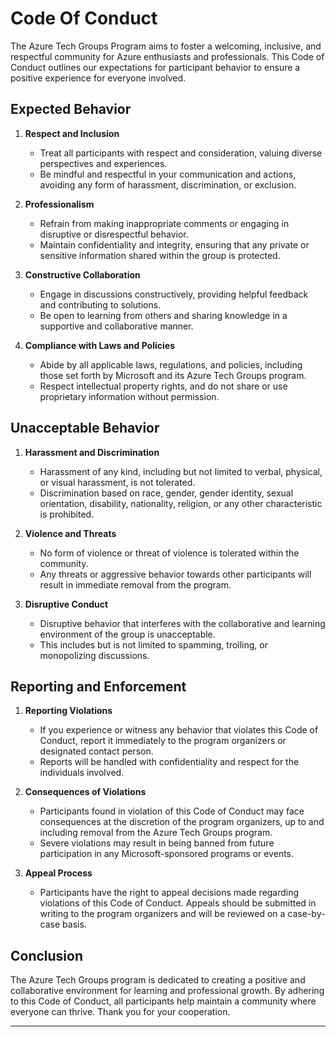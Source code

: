 # Code Of Conduct

The Azure Tech Groups Program aims to foster a welcoming, inclusive, and respectful community for Azure enthusiasts and professionals. This Code of Conduct outlines our expectations for participant behavior to ensure a positive experience for everyone involved.

## Expected Behavior

1. **Respect and Inclusion**
   - Treat all participants with respect and consideration, valuing diverse perspectives and experiences.
   - Be mindful and respectful in your communication and actions, avoiding any form of harassment, discrimination, or exclusion.

2. **Professionalism**
   - Refrain from making inappropriate comments or engaging in disruptive or disrespectful behavior.
   - Maintain confidentiality and integrity, ensuring that any private or sensitive information shared within the group is protected.

3. **Constructive Collaboration**
   - Engage in discussions constructively, providing helpful feedback and contributing to solutions.
   - Be open to learning from others and sharing knowledge in a supportive and collaborative manner.

4. **Compliance with Laws and Policies**
   - Abide by all applicable laws, regulations, and policies, including those set forth by Microsoft and its Azure Tech Groups program.
   - Respect intellectual property rights, and do not share or use proprietary information without permission.

## Unacceptable Behavior

1. **Harassment and Discrimination**
   - Harassment of any kind, including but not limited to verbal, physical, or visual harassment, is not tolerated.
   - Discrimination based on race, gender, gender identity, sexual orientation, disability, nationality, religion, or any other characteristic is prohibited.

2. **Violence and Threats**
   - No form of violence or threat of violence is tolerated within the community.
   - Any threats or aggressive behavior towards other participants will result in immediate removal from the program.

3. **Disruptive Conduct**
   - Disruptive behavior that interferes with the collaborative and learning environment of the group is unacceptable.
   - This includes but is not limited to spamming, trolling, or monopolizing discussions.

## Reporting and Enforcement

1. **Reporting Violations**
   - If you experience or witness any behavior that violates this Code of Conduct, report it immediately to the program organizers or designated contact person.
   - Reports will be handled with confidentiality and respect for the individuals involved.

2. **Consequences of Violations**
   - Participants found in violation of this Code of Conduct may face consequences at the discretion of the program organizers, up to and including removal from the Azure Tech Groups program.
   - Severe violations may result in being banned from future participation in any Microsoft-sponsored programs or events.

3. **Appeal Process**
   - Participants have the right to appeal decisions made regarding violations of this Code of Conduct. Appeals should be submitted in writing to the program organizers and will be reviewed on a case-by-case basis.

## Conclusion

The Azure Tech Groups program is dedicated to creating a positive and collaborative environment for learning and professional growth. By adhering to this Code of Conduct, all participants help maintain a community where everyone can thrive. Thank you for your cooperation.

---
